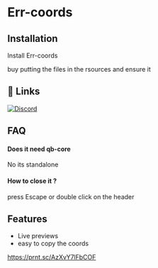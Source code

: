 
# Err-coords




## Installation

Install Err-coords

buy putting the files in the rsources and ensure it 
 
## 🔗 Links
[![Discord](https://img.shields.io/badge/Discord-%235865F2.svg?style=for-the-badge&logo=discord&logoColor=white)](https://discord.com/invite/dBtVfbp2dq)



## FAQ

#### Does it need qb-core

No its standalone

#### How to close it ?

press Escape or double click on the header

## Features

- Live previews
- easy to copy the coords

https://prnt.sc/AzXvY7lFbCOF

